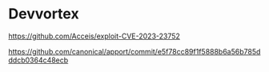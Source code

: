 # Devvortex

https://github.com/Acceis/exploit-CVE-2023-23752

https://github.com/canonical/apport/commit/e5f78cc89f1f5888b6a56b785dddcb0364c48ecb
